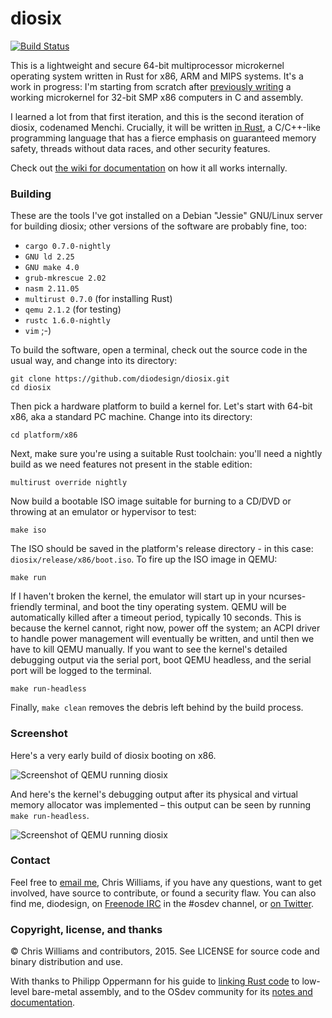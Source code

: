 # diosix

[![Build Status](https://travis-ci.org/diodesign/diosix.svg?branch=master)](https://travis-ci.org/diodesign/diosix)

This is a lightweight and secure 64-bit multiprocessor microkernel operating system written in Rust for x86, ARM and MIPS systems.
It's a work in progress: I'm starting from scratch after [previously writing](https://github.com/diodesign/diosix-legacy)
a working microkernel for 32-bit SMP x86 computers in C and assembly.

I learned a lot from that first iteration, and this is the second iteration of diosix, codenamed Menchi. Crucially,
it will be written [in Rust](https://www.rust-lang.org/), a C/C++-like programming language that has a fierce emphasis
on guaranteed memory safety, threads without data races, and other security features.

Check out [the wiki for documentation](https://github.com/diodesign/diosix/wiki) on how it all works internally.

### Building

These are the tools I've got installed on a Debian "Jessie" GNU/Linux server for building diosix; other versions of the software are probably fine, too:

* `cargo 0.7.0-nightly`
* `GNU ld 2.25`
* `GNU make 4.0`
* `grub-mkrescue 2.02`
* `nasm 2.11.05`
* `multirust 0.7.0` (for installing Rust)
* `qemu 2.1.2` (for testing)
* `rustc 1.6.0-nightly`
* `vim` ;-)

To build the software, open a terminal, check out the source code in the usual way, and change into its directory:

```
git clone https://github.com/diodesign/diosix.git
cd diosix
```

Then pick a hardware platform to build a kernel for. Let's start with 64-bit x86, aka a standard PC machine. Change into its directory:

```
cd platform/x86
```

Next, make sure you're using a suitable Rust toolchain: you'll need a nightly build as we need features not present in the stable edition:

```
multirust override nightly
```

Now build a bootable ISO image suitable for burning to a CD/DVD or throwing at an emulator or hypervisor to test:

```
make iso
```

The ISO should be saved in the platform's release directory - in this case: `diosix/release/x86/boot.iso`.
To fire up the ISO image in QEMU:

```
make run
```

If I haven't broken the kernel, the emulator will start up in your ncurses-friendly terminal, and boot the tiny operating system.
QEMU will be automatically killed after a timeout period, typically 10 seconds. This is because the kernel cannot, right now, power off the 
system; an ACPI driver to handle power management will eventually be written, and until then we have to kill QEMU manually. If you want to see
the kernel's detailed debugging output via the serial port, boot QEMU headless, and the serial port will be logged to the terminal.

```
make run-headless
```

Finally, `make clean` removes the debris left behind by the build process.

### Screenshot

Here's a very early build of diosix booting on x86.

![Screenshot of QEMU running diosix](https://raw.githubusercontent.com/diodesign/diosix/screenshots/docs/screenshots/diosix-early-1.png)

And here's the kernel's debugging output after its physical and virtual memory allocator was implemented – this output can be seen by running `make run-headless`.

![Screenshot of QEMU running diosix](https://raw.githubusercontent.com/diodesign/diosix/screenshots/docs/screenshots/diosix-mem-1.png)

### Contact

Feel free to [email me](mailto:diodesign@gmail.com), Chris Williams, if you have any questions, want to get involved, have source to contribute, or found a security flaw.
You can also find me, diodesign, on [Freenode IRC](https://freenode.net/irc_servers.shtml) in the #osdev channel, or [on Twitter](https://twitter.com/diodesign).

### Copyright, license, and thanks

&copy; Chris Williams and contributors, 2015. See LICENSE for source code and binary distribution and use.

With thanks to Philipp Oppermann for his guide to [linking Rust code](http://os.phil-opp.com/setup-rust.html) to low-level bare-metal assembly,
and to the OSdev community for its [notes and documentation](http://wiki.osdev.org/Main_Page).

